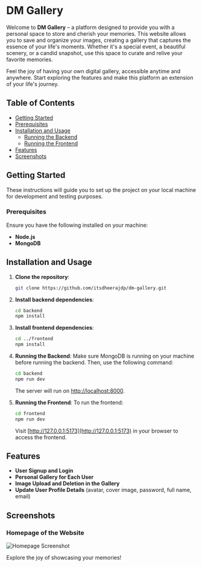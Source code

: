 # DM Gallery

Welcome to **DM Gallery** – a platform designed to provide you with a personal space to store and cherish your memories. This website allows you to save and organize your images, creating a gallery that captures the essence of your life's moments. Whether it's a special event, a beautiful scenery, or a candid snapshot, use this space to curate and relive your favorite memories.

Feel the joy of having your own digital gallery, accessible anytime and anywhere. Start exploring the features and make this platform an extension of your life's journey.

## Table of Contents
- [Getting Started](#getting-started)
- [Prerequisites](#prerequisites)
- [Installation and Usage](#installation-and-usage)
  - [Running the Backend](#running-the-backend)
  - [Running the Frontend](#running-the-frontend)
- [Features](#features)
- [Screenshots](#screenshots)

## Getting Started

These instructions will guide you to set up the project on your local machine for development and testing purposes.

### Prerequisites
Ensure you have the following installed on your machine:
- **Node.js**
- **MongoDB**

## Installation and Usage

1. **Clone the repository**:
    ```bash
    git clone https://github.com/itsdheerajdp/dm-gallery.git
    ```

2. **Install backend dependencies**:
    ```bash
    cd backend
    npm install
    ```

3. **Install frontend dependencies**:
    ```bash
    cd ../frontend
    npm install
    ```

4. **Running the Backend**:
    Make sure MongoDB is running on your machine before running the backend. Then, use the following command:
    ```bash
    cd backend
    npm run dev
    ```
    The server will run on [http://localhost:8000](http://localhost:8000).

5. **Running the Frontend**:
    To run the frontend:
    ```bash
    cd frontend
    npm run dev
    ```
    Visit [http://127.0.0.1:5173](http://127.0.0.1:5173) in your browser to access the frontend.

## Features

- **User Signup and Login**
- **Personal Gallery for Each User**
- **Image Upload and Deletion in the Gallery**
- **Update User Profile Details** (avatar, cover image, password, full name, email)

## Screenshots

### Homepage of the Website
![Homepage Screenshot](./path_to_image)

Explore the joy of showcasing your memories!


